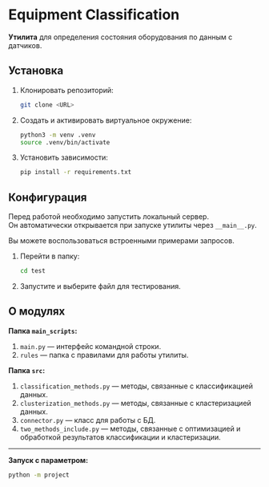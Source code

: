 # Equipment Classification

**Утилита** для определения состояния оборудования по данным с датчиков.

## Установка

1. Клонировать репозиторий:

    ```bash
    git clone <URL>
    ```

2. Создать и активировать виртуальное окружение:

    ```bash
    python3 -m venv .venv
    source .venv/bin/activate
    ```

3. Установить зависимости:

    ```bash
    pip install -r requirements.txt
    ```

## Конфигурация

Перед работой необходимо запустить локальный сервер.  
Он автоматически открывается при запуске утилиты через `__main__.py`.

Вы можете воспользоваться встроенными примерами запросов.

1. Перейти в папку:

    ```bash
    cd test
    ```

2. Запустите и выберите файл для тестирования.

## О модулях

**Папка `main_scripts`:**
1. `main.py` — интерфейс командной строки.  
2. `rules` — папка с правилами для работы утилиты.  

**Папка `src`:**
1. `classification_methods.py` — методы, связанные с классификацией данных.  
2. `clusterization_methods.py` — методы, связанные с кластеризацией данных.  
3. `connector.py` — класс для работы с БД.  
4. `two_methods_include.py` — методы, связанные с оптимизацией и обработкой результатов классификации и кластеризации.

---

**Запуск с параметром:**
```bash
python -m project
